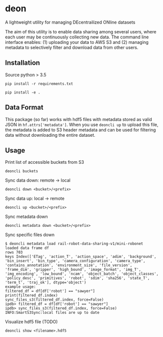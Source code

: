 # deon
A lightweight utility for managing DEcentrailized ONline datasets

The aim of this utility is to enable data sharing among several users, where
each user may be continuously collecting new data. The command line interface
enables: (1) uploading your data to AWS S3 and (2) managing metadata to
selectively filter and download data from other users.

## Installation
Source python > 3.5

`pip install -r requirements.txt`

`pip install -e .`

## Data Format
This package (so far) works with hdf5 files with metadata stored as valid JSON
in `hf.attrs['metadata']`. When you use `deoncli up` to upload this file, the
metadata is added to S3 header metadata and can be used for filtering data
without downloading the entire dataset.

## Usage
Print list of accessible buckets from S3

`deoncli buckets`

Sync data down: remote -> local

`deoncli down <bucket>/<prefix>`

Sync data up: local -> remote

`deoncli up <bucket>/<prefix>`

Sync metadata down

`deoncli metadata down <bucket>/<prefix>`

Sync specific files down

```
$ deoncli metadata load rail-robot-data-sharing-v1/mini-robonet
loaded data frame df
rows 703
keys Index(['ETag', 'action_T', 'action_space', 'adim', 'background', 'bin_insert', 'bin_type', 'camera_configuration', 'camera_type', 'contains_annotation', 'environment_size', 'file_version', 'frame_dim', 'gripper', 'high_bound', 'image_format', 'img_T', 'img_encoding', 'low_bound', 'ncam', 'object_batch', 'object_classes', 'policy_desc', 'primitives', 'robot', 'sdim', 'sha256', 'state_T', 'term_t', 'traj_ok'], dtype='object')
example usage:
filtered_df = df[df['robot'] == "sawyer"]
print(filtered_df.index)
sync_files_s3(filtered_df.index, force=False)
ipdb> filtered_df = df[df['robot'] == "sawyer"]
ipdb> sync_files_s3(filtered_df.index, force=False)
INFO:SmartS3Sync:local files are up to date
```

Visualize hdf5 file (TODO)

`deoncli show <filename>.hdf5`
